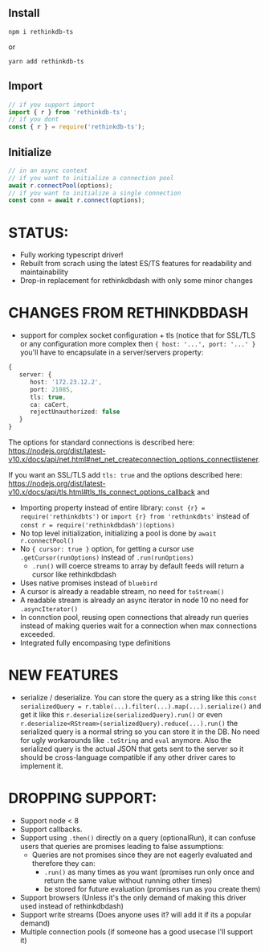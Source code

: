## Install

`npm i rethinkdb-ts`

or

`yarn add rethinkdb-ts`

## Import

```ts
// if you support import
import { r } from 'rethinkdb-ts';
// if you dont
const { r } = require('rethinkdb-ts');
```

## Initialize

```ts
// in an async context
// if you want to initialize a connection pool
await r.connectPool(options);
// if you want to initialize a single connection
const conn = await r.connect(options);
```

# STATUS:

- Fully working typescript driver!
- Rebuilt from scrach using the latest ES/TS features for readability and maintainability
- Drop-in replacement for rethinkdbdash with only some minor changes

# CHANGES FROM RETHINKDBDASH
- support for complex socket configuration + tls (notice that for SSL/TLS or any configuration more complex then `{ host: '...', port: '...' }` you'll have to encapsulate in a server/servers property: 
```ts
{ 
   server: {
      host: '172.23.12.2',
      port: 21085,
      tls: true,
      ca: caCert,
      rejectUnauthorized: false
   } 
}
```
The options for standard connections is described here: https://nodejs.org/dist/latest-v10.x/docs/api/net.html#net_net_createconnection_options_connectlistener.

If you want an SSL/TLS add `tls: true` and the options described here: https://nodejs.org/dist/latest-v10.x/docs/api/tls.html#tls_tls_connect_options_callback and 
- Importing property instead of entire library: `const {r} = require('rethinkdbts')` or `import {r} from 'rethinkdbts'` instead of `const r = require('rethinkdbdash')(options)`
- No top level initialization, initializing a pool is done by `await r.connectPool()`
- No `{ cursor: true }` option, for getting a cursor use `.getCursor(runOptions)` instead of `.run(runOptions)`
  - `.run()` will coerce streams to array by default feeds will return a cursor like rethinkdbdash
- Uses native promises instead of `bluebird`
- A cursor is already a readable stream, no need for `toStream()`
- A readable stream is already an async iterator in node 10 no need for `.asyncIterator()`
- In connction pool, reusing open connections that already run queries instead of making queries wait for a connection when max connections exceeded.
- Integrated fully encompasing type definitions

# NEW FEATURES

- serialize / deserialize. You can store the query as a string like this `const serializedQuery = r.table(...).filter(...).map(...).serialize()` and get it like this `r.deserialize(serializedQuery).run()` or even `r.deserialize<RStream>(serializedQuery).reduce(...).run()` the serialized query is a normal string so you can store it in the DB. No need for ugly workarounds like `.toString` and `eval` anymore. Also the serialized query is the actual JSON that gets sent to the server so it should be cross-language compatible if any other driver cares to implement it.

# DROPPING SUPPORT:

- Support node < 8
- Support callbacks.
- Support using `.then()` directly on a query (optionalRun), it can confuse users that queries are promises leading to false assumptions:
  - Queries are not promises since they are not eagerly evaluated and therefore they can:
    - `.run()` as many times as you want (promises run only once and return the same value without running other times)
    - be stored for future evaluation (promises run as you create them)
- Support browsers (Unless it's the only demand of making this driver used instead of rethinkdbdash)
- Support write streams (Does anyone uses it? will add it if its a popular demand)
- Multiple connection pools (if someone has a good usecase I'll support it)
